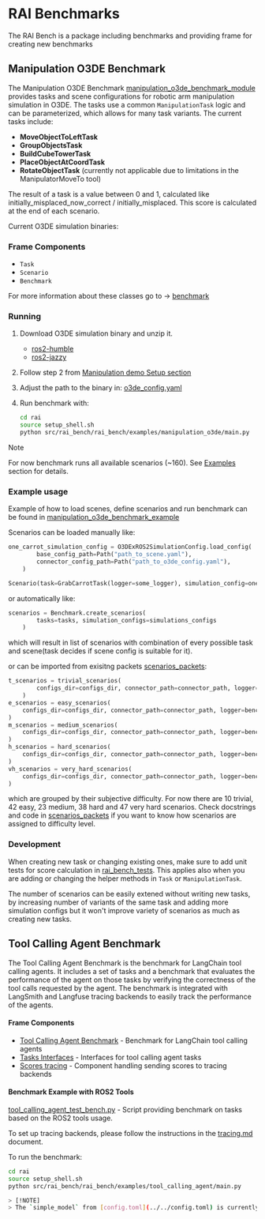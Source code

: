 # RAI Benchmarks

The RAI Bench is a package including benchmarks and providing frame for creating new benchmarks

## Manipulation O3DE Benchmark

The Manipulation O3DE Benchmark [manipulation_o3de_benchmark_module](./rai_bench/manipulation_o3de_bench) provides tasks and scene configurations for robotic arm manipulation simulation in O3DE. The tasks use a common `ManipulationTask` logic and can be parameterized, which allows for many task variants. The current tasks include:

- **MoveObjectToLeftTask**
- **GroupObjectsTask**
- **BuildCubeTowerTask**
- **PlaceObjectAtCoordTask**
- **RotateObjectTask** (currently not applicable due to limitations in the ManipulatorMoveTo tool)

The result of a task is a value between 0 and 1, calculated like initially_misplaced_now_correct / initially_misplaced. This score is calculated at the end of each scenario.

Current O3DE simulation binaries:

### Frame Components

- `Task`
- `Scenario`
- `Benchmark`

For more information about these classes go to -> [benchmark](./rai_bench/manipulation_o3de_bench/benchmark.py)

### Running

1. Download O3DE simulation binary and unzip it.

   - [ros2-humble](https://robotec-ml-rai-public.s3.eu-north-1.amazonaws.com/RAIManipulationDemo_jammyhumble.zip)
   - [ros2-jazzy](https://robotec-ml-rai-public.s3.eu-north-1.amazonaws.com/RAIManipulationDemo_noblejazzy.zip)

2. Follow step 2 from [Manipulation demo Setup section](../../docs/demos/manipulation.md#setup)

3. Adjust the path to the binary in: [o3de_config.yaml](./rai_bench/examples/manipulation_o3de/configs/o3de_config.yaml)
4. Run benchmark with:

   ```bash
   cd rai
   source setup_shell.sh
   python src/rai_bench/rai_bench/examples/manipulation_o3de/main.py
   ```

> [!NOTE]
> For now benchmark runs all available scenarios (~160). See [Examples](#example-usege)
> section for details.

### Example usage

Example of how to load scenes, define scenarios and run benchmark can be found in [manipulation_o3de_benchmark_example](rai_bench/examples/manipulation_o3de/main.py)

Scenarios can be loaded manually like:

```python
one_carrot_simulation_config = O3DExROS2SimulationConfig.load_config(
        base_config_path=Path("path_to_scene.yaml"),
        connector_config_path=Path("path_to_o3de_config.yaml"),
    )

Scenario(task=GrabCarrotTask(logger=some_logger), simulation_config=one_carrot_simulation_config)
```

or automatically like:

```python
scenarios = Benchmark.create_scenarios(
        tasks=tasks, simulation_configs=simulations_configs
    )
```

which will result in list of scenarios with combination of every possible task and scene(task decides if scene config is suitable for it).

or can be imported from exisitng packets [scenarios_packets](rai_bench/examples/manipulation_o3de/scenarios.py):

```python
t_scenarios = trivial_scenarios(
        configs_dir=configs_dir, connector_path=connector_path, logger=bench_logger
    )
e_scenarios = easy_scenarios(
    configs_dir=configs_dir, connector_path=connector_path, logger=bench_logger
)
m_scenarios = medium_scenarios(
    configs_dir=configs_dir, connector_path=connector_path, logger=bench_logger
)
h_scenarios = hard_scenarios(
    configs_dir=configs_dir, connector_path=connector_path, logger=bench_logger
)
vh_scenarios = very_hard_scenarios(
    configs_dir=configs_dir, connector_path=connector_path, logger=bench_logger
)
```

which are grouped by their subjective difficulty. For now there are 10 trivial, 42 easy, 23 medium, 38 hard and 47 very hard scenarios.
Check docstrings and code in [scenarios_packets](rai_bench/examples/manipulation_o3de/scenarios.py) if you want to know how scenarios are assigned to difficulty level.

### Development

When creating new task or changing existing ones, make sure to add unit tests for score calculation in [rai_bench_tests](../../tests/rai_bench/manipulation_o3de/tasks/).
This applies also when you are adding or changing the helper methods in `Task` or `ManipulationTask`.

The number of scenarios can be easily extened without writing new tasks, by increasing number of variants of the same task and adding more simulation configs but it won't improve variety of scenarios as much as creating new tasks.

## Tool Calling Agent Benchmark

The Tool Calling Agent Benchmark is the benchmark for LangChain tool calling agents. It includes a set of tasks and a benchmark that evaluates the performance of the agent on those tasks by verifying the correctness of the tool calls requested by the agent. The benchmark is integrated with LangSmith and Langfuse tracing backends to easily track the performance of the agents.

#### Frame Components

- [Tool Calling Agent Benchmark](rai_bench/tool_calling_agent_bench/benchmark.py) - Benchmark for LangChain tool calling agents
- [Tasks Interfaces](rai_bench/tool_calling_agent_bench/interfaces.py) - Interfaces for tool calling agent tasks
- [Scores tracing](rai_bench/tool_calling_agent_bench/scores_tracing.py) - Component handling sending scores to tracing backends

#### Benchmark Example with ROS2 Tools

[tool_calling_agent_test_bench.py](rai_bench/examples/tool_calling_agent/main.py) - Script providing benchmark on tasks based on the ROS2 tools usage.

To set up tracing backends, please follow the instructions in the [tracing.md](../../docs/tracing.md) document.

To run the benchmark:

```bash
cd rai
source setup_shell.sh
python src/rai_bench/rai_bench/examples/tool_calling_agent/main.py

> [!NOTE]
> The `simple_model` from [config.toml](../../config.toml) is currently set up in the example benchmark script. Change it to `complex_model` in the script if needed.
```
